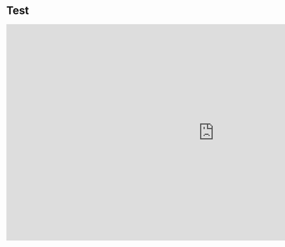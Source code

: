 # Test


<iframe src="https://h5p.org/h5p/embed/267089" width="1090" height="569" frameborder="0" allowfullscreen="allowfullscreen" allow="geolocation *; microphone *; camera *; midi *; encrypted-media *" title="[DialogCards] train irregular verbs (german &gt; english)"></iframe><script src="https://h5p.org/sites/all/modules/h5p/library/js/h5p-resizer.js" charset="UTF-8"></script>
